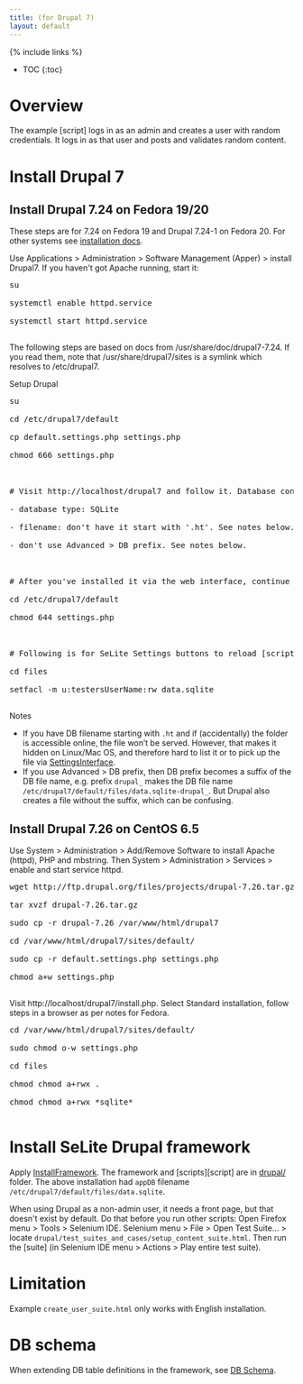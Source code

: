 ```yaml
---
title: (for Drupal 7)
layout: default
---
```

{% include links %}
* TOC
{:toc}

# Overview
The example [script] logs in as an admin and creates a user with random credentials. It logs in as that user and posts and validates random content.

# Install Drupal 7 #

## Install Drupal 7.24 on Fedora 19/20 ##
These steps are for 7.24 on Fedora 19 and Drupal 7.24-1 on Fedora 20. For other systems see [installation docs](https://drupal.org/documentation/install).

Use Applications > Administration > Software Management (Apper) > install Drupal7. If you haven't got Apache running, start it:
<pre>
su<br>
systemctl enable httpd.service<br>
systemctl start httpd.service<br>
</pre>

The following steps are based on docs from /usr/share/doc/drupal7-7.24. If you read them, note that /usr/share/drupal7/sites is a symlink which resolves to /etc/drupal7.

Setup Drupal
<pre>
su<br>
cd /etc/drupal7/default<br>
cp default.settings.php settings.php<br>
chmod 666 settings.php<br>
<br>
# Visit http://localhost/drupal7 and follow it. Database configuration<br>
- database type: SQLite<br>
- filename: don't have it start with '.ht'. See notes below.<br>
- don't use Advanced > DB prefix. See notes below.<br>
<br>
# After you've installed it via the web interface, continue as root user:<br>
cd /etc/drupal7/default<br>
chmod 644 settings.php<br>
<br>
# Following is for SeLite Settings buttons to reload [script][script db]/[app][app db]/[vanilla DB]. (Or do it per group or in a less restrictive way, as you need.)<br>
cd files<br>
setfacl -m u:testersUserName:rw data.sqlite<br>
</pre>
<a href='Hidden comment: TODO test DB prefix
'></a>

Notes

  * If you have DB filename starting with `.ht` and if (accidentally) the folder is accessible online, the file won’t be served. However, that makes it hidden on Linux/Mac OS, and therefore hard to list it or to pick up the file via [SettingsInterface](SettingsInterface).
  * If you use Advanced > DB prefix, then DB prefix becomes a suffix of the DB file name, e.g. prefix `drupal_` makes the DB file name `/etc/drupal7/default/files/data.sqlite-drupal_`. But Drupal also creates a file without the suffix, which can be confusing.

## Install Drupal 7.26 on CentOS 6.5 ##
Use System > Administration > Add/Remove Software to install Apache (httpd), PHP and mbstring. Then System > Administration > Services > enable and start service httpd.

<pre>
wget http://ftp.drupal.org/files/projects/drupal-7.26.tar.gz<br>
tar xvzf drupal-7.26.tar.gz<br>
sudo cp -r drupal-7.26 /var/www/html/drupal7<br>
cd /var/www/html/drupal7/sites/default/<br>
sudo cp -r default.settings.php settings.php<br>
chmod a+w settings.php<br>
</pre>

Visit http://localhost/drupal7/install.php. Select Standard installation, follow steps in a browser as per notes for Fedora.

<pre>
cd /var/www/html/drupal7/sites/default/<br>
sudo chmod o-w settings.php<br>
cd files<br>
chmod chmod a+rwx .<br>
chmod chmod a+rwx *sqlite*<br>
</pre>

# Install SeLite Drupal framework #
Apply [InstallFramework](InstallFramework). The framework and [scripts][script] are in [drupal/](https://github.com/SeLite/SeLite/tree/master/drupal) folder. The above installation had `appDB` filename `/etc/drupal7/default/files/data.sqlite`.

When using Drupal as a non-admin user, it needs a front page, but that doesn't exist by default. Do that before you run other scripts: Open Firefox menu > Tools > Selenium IDE. Selenium menu > File > Open Test Suite... > locate `drupal/test_suites_and_cases/setup_content_suite.html`. Then run the [suite] (in Selenium IDE menu > Actions > Play entire test suite).

# Limitation #
Example `create_user_suite.html` only works with English installation.

# DB schema #
When extending DB table definitions in the framework, see [DB Schema](https://drupal.org/node/1785994).